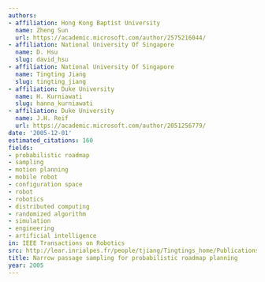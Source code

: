 ```yaml
---
authors:
- affiliation: Hong Kong Baptist University
  name: Zheng Sun
  url: https://academic.microsoft.com/author/2575216044/
- affiliation: National University Of Singapore
  name: D. Hsu
  slug: david_hsu
- affiliation: National University Of Singapore
  name: Tingting Jiang
  slug: tingting_jiang
- affiliation: Duke University
  name: H. Kurniawati
  slug: hanna_kurniawati
- affiliation: Duke University
  name: J.H. Reif
  url: https://academic.microsoft.com/author/2051256779/
date: '2005-12-01'
estimated_citations: 160
fields:
- probabilistic roadmap
- sampling
- motion planning
- mobile robot
- configuration space
- robot
- robotics
- distributed computing
- randomized algorithm
- simulation
- engineering
- artificial intelligence
in: IEEE Transactions on Robotics
src: http://lear.inrialpes.fr/people/tjiang/Tingtings_home/Publications_files/bridgeJournal.pdf
title: Narrow passage sampling for probabilistic roadmap planning
year: 2005
---
```

